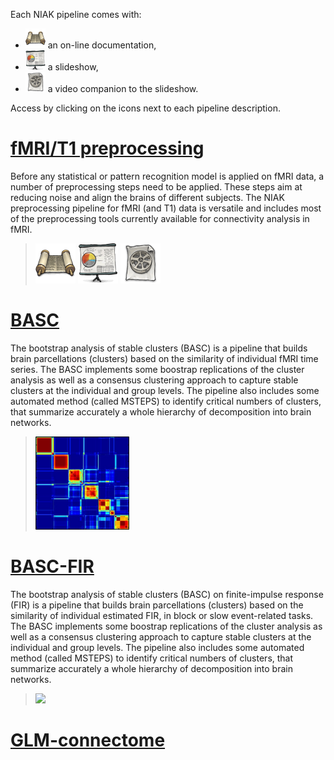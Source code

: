 Each NIAK pipeline comes with:
 * <img src="https://raw.githubusercontent.com/SIMEXP/niak_manual/master/website/icon_doc.png" caption="documentation" width="32px" /> an on-line documentation, 
 * <img src="https://raw.githubusercontent.com/SIMEXP/niak_manual/master/website/icon_slides.png" caption="slideshow" width="32px" /> a slideshow,
 * <img src="https://raw.githubusercontent.com/SIMEXP/niak_manual/master/website/icon_video.png" caption="video" width="32px" /> a video companion to the slideshow.
 
Access by clicking on the icons next to each pipeline description.

# [fMRI/T1 preprocessing](pipe_preprocessing.html) 
Before any statistical or pattern recognition model is applied on fMRI data, a number of preprocessing steps need to be applied. These steps aim at reducing noise and align the brains of different subjects. The NIAK preprocessing pipeline for fMRI (and T1) data is versatile and includes most of the preprocessing tools currently available for connectivity analysis in fMRI.
> [<img src="https://raw.githubusercontent.com/SIMEXP/niak_manual/master/website/icon_doc.png" caption="documentation" width="64px" />](pipe_preprocessing.html)
> [<img src="https://raw.githubusercontent.com/SIMEXP/niak_manual/master/website/icon_slides.png" caption="slideshow" width="64px" />](http://files.figshare.com/2006567/mic_preprocessing_2015.pdf)
> [<img src="https://raw.githubusercontent.com/SIMEXP/niak_manual/master/website/icon_video.png" caption="video" width="64px" />]()

# [BASC](pipe_basc.html)
The bootstrap analysis of stable clusters (BASC) is a pipeline that builds brain parcellations (clusters) based on the similarity of individual fMRI time series. The BASC implements some boostrap replications of the cluster analysis as well as a consensus clustering approach to capture stable clusters at the individual and group levels. The pipeline also includes some automated method (called MSTEPS) to identify critical numbers of clusters, that summarize accurately a whole hierarchy of decomposition into brain networks.  
> [<img src="https://raw.githubusercontent.com/SIMEXP/niak_manual/master/website/basc_logo_large.jpg" width="150px" />](pipe_basc.html)

# [BASC-FIR](pipe_basc_fir.html)
The bootstrap analysis of stable clusters (BASC) on finite-impulse response (FIR) is a pipeline that builds brain parcellations (clusters) based on the similarity of individual estimated FIR, in block or slow event-related tasks. The BASC implements some boostrap replications of the cluster analysis as well as a consensus clustering approach to capture stable clusters at the individual and group levels. The pipeline also includes some automated method (called MSTEPS) to identify critical numbers of clusters, that summarize accurately a whole hierarchy of decomposition into brain networks.  
> [<img src="https://raw.githubusercontent.com/SIMEXP/niak/gh-pages/user_guide_fig/basc_fir/Screenshot%20at%202014-10-19%2015.03.19.png" width="300px" />](pipe_basc_fir.html)

# [GLM-connectome](pipe_glm_connectome.html)

